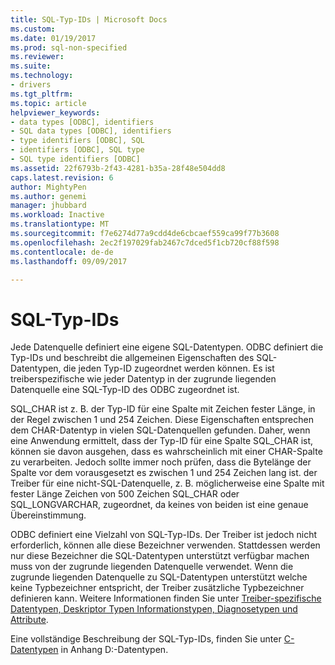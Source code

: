 ```yaml
---
title: SQL-Typ-IDs | Microsoft Docs
ms.custom: 
ms.date: 01/19/2017
ms.prod: sql-non-specified
ms.reviewer: 
ms.suite: 
ms.technology:
- drivers
ms.tgt_pltfrm: 
ms.topic: article
helpviewer_keywords:
- data types [ODBC], identifiers
- SQL data types [ODBC], identifiers
- type identifiers [ODBC], SQL
- identifiers [ODBC], SQL type
- SQL type identifiers [ODBC]
ms.assetid: 22f6793b-2f43-4281-b35a-28f48e504dd8
caps.latest.revision: 6
author: MightyPen
ms.author: genemi
manager: jhubbard
ms.workload: Inactive
ms.translationtype: MT
ms.sourcegitcommit: f7e6274d77a9cdd4de6cbcaef559ca99f77b3608
ms.openlocfilehash: 2ec2f197029fab2467c7dced5f1cb720cf88f598
ms.contentlocale: de-de
ms.lasthandoff: 09/09/2017

---
```

# <a name="sql-type-identifiers"></a>SQL-Typ-IDs
Jede Datenquelle definiert eine eigene SQL-Datentypen. ODBC definiert die Typ-IDs und beschreibt die allgemeinen Eigenschaften des SQL-Datentypen, die jeden Typ-ID zugeordnet werden können. Es ist treiberspezifische wie jeder Datentyp in der zugrunde liegenden Datenquelle eine SQL-Typ-ID des ODBC zugeordnet ist.  
  
 SQL_CHAR ist z. B. der Typ-ID für eine Spalte mit Zeichen fester Länge, in der Regel zwischen 1 und 254 Zeichen. Diese Eigenschaften entsprechen dem CHAR-Datentyp in vielen SQL-Datenquellen gefunden. Daher, wenn eine Anwendung ermittelt, dass der Typ-ID für eine Spalte SQL_CHAR ist, können sie davon ausgehen, dass es wahrscheinlich mit einer CHAR-Spalte zu verarbeiten. Jedoch sollte immer noch prüfen, dass die Bytelänge der Spalte vor dem vorausgesetzt es zwischen 1 und 254 Zeichen lang ist. der Treiber für eine nicht-SQL-Datenquelle, z. B. möglicherweise eine Spalte mit fester Länge Zeichen von 500 Zeichen SQL_CHAR oder SQL_LONGVARCHAR, zugeordnet, da keines von beiden ist eine genaue Übereinstimmung.  
  
 ODBC definiert eine Vielzahl von SQL-Typ-IDs. Der Treiber ist jedoch nicht erforderlich, können alle diese Bezeichner verwenden. Stattdessen werden nur diese Bezeichner die SQL-Datentypen unterstützt verfügbar machen muss von der zugrunde liegenden Datenquelle verwendet. Wenn die zugrunde liegenden Datenquelle zu SQL-Datentypen unterstützt welche keine Typbezeichner entspricht, der Treiber zusätzliche Typbezeichner definieren kann. Weitere Informationen finden Sie unter [Treiber-spezifische Datentypen, Deskriptor Typen Informationstypen, Diagnosetypen und Attribute](../../../odbc/reference/develop-app/driver-specific-data-types-descriptor-information-diagnostic.md).  
  
 Eine vollständige Beschreibung der SQL-Typ-IDs, finden Sie unter [C-Datentypen](../../../odbc/reference/appendixes/c-data-types.md) in Anhang D:-Datentypen.

